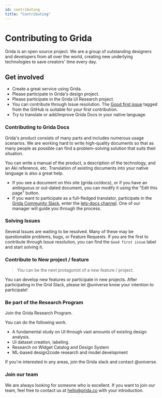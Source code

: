 ```yaml
---
id: contributing
title: "Contributing"
---
```


# Contributing to Grida

Grida is an open source project. We are a group of outstanding designers and developers from all over the world, creating new underlying technologies to save creators' time every day.

## Get involved

- Create a great service using Grida.
- Please participate in Grida's design project.
- Please participate in the Grida UI Research project.
- You can contribute through Issue resolution. The [Good first issue][github-gridaco-grida-good-first-issue-label] tagged from the GitHub is suitable for your first contribution.
- Try to translate or add/improve Grida Docs in your native language.

### Contributing to Grida Docs

Grida's product consists of many parts and includes numerous usage scenarios. We are working hard to write high-quality documents so that as many people as possible can find a problem-solving solution that suits their situation.

You can write a manual of the product, a description of the technology, and an Aki reference, etc.
Translation of existing documents into your native language is also a great help.

- If you see a document on this site (grida.co/docs), or if you have an ambiguous or out-dated document, you can modify it using the "Edit this page" button.
- If you want to participate as a full-fledged translator, participate in the [Grida Community Slack][grida-join-slack], enter the [lets-docs channel][grida-slack-lets-docs-channel]. One of our manager will guide you through the process.

### Solving Issues

Several Issues are waiting to be resolved. Many of these may be questionable problems, bugs, or Feature Requests.
If you are the first to contribute through Issue resolution, you can find the `Good first issue` label and start solving it.

### Contribute to New project / feature

> You can be the next protagonist of a new feature / project.

You can develop new features or participate in new projects.
After participating in the Grid Slack, please let @universe know your intention to participate!

### Be part of the Research Program

Join the Grida Research Program.

You can do the following work.

- A fundamental study on UI through vast amounts of existing design analysis.
- UI dataset creation, labeling.
- Research on Widget Catalog and Design System
- ML-based design2code research and model development

If you're interested in any areas, join the Grida slack and contact @universe.

### Join our team

We are always looking for someone who is excellent. If you want to join our team, feel free to contact us at hello@grida.co with your introduction.

<!-- ----------- -->

[grida-join-slack]: https://grida.co/join-slack
[grida-slack-lets-docs-channel]: https://gridaco.slack.com/archives/C02SVBT4020
[github-gridaco-grida-good-first-issue-label]: https://github.com/gridaco/grida/labels/Good%20first%20issue
